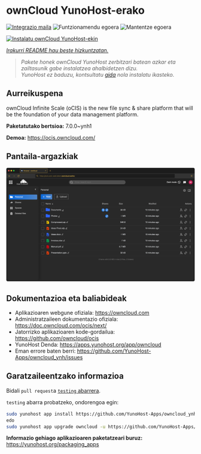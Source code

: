 <!--
Ohart ongi: README hau automatikoki sortu da <https://github.com/YunoHost/apps/tree/master/tools/readme_generator>ri esker
EZ editatu eskuz.
-->

# ownCloud YunoHost-erako

[![Integrazio maila](https://apps.yunohost.org/badge/integration/owncloud)](https://ci-apps.yunohost.org/ci/apps/owncloud/)
![Funtzionamendu egoera](https://apps.yunohost.org/badge/state/owncloud)
![Mantentze egoera](https://apps.yunohost.org/badge/maintained/owncloud)

[![Instalatu ownCloud YunoHost-ekin](https://install-app.yunohost.org/install-with-yunohost.svg)](https://install-app.yunohost.org/?app=owncloud)

*[Irakurri README hau beste hizkuntzatan.](./ALL_README.md)*

> *Pakete honek ownCloud YunoHost zerbitzari batean azkar eta zailtasunik gabe instalatzea ahalbidetzen dizu.*  
> *YunoHost ez baduzu, kontsultatu [gida](https://yunohost.org/install) nola instalatu ikasteko.*

## Aurreikuspena

ownCloud Infinite Scale (oCIS) is the new file sync & share platform that will be the foundation of your data management platform.

**Paketatutako bertsioa:** 7.0.0~ynh1

**Demoa:** <https://ocis.owncloud.com/>

## Pantaila-argazkiak

![ownCloud(r)en pantaila-argazkia](./doc/screenshots/screenshot.png)

## Dokumentazioa eta baliabideak

- Aplikazioaren webgune ofiziala: <https://owncloud.com>
- Administratzaileen dokumentazio ofiziala: <https://doc.owncloud.com/ocis/next/>
- Jatorrizko aplikazioaren kode-gordailua: <https://github.com/owncloud/ocis>
- YunoHost Denda: <https://apps.yunohost.org/app/owncloud>
- Eman errore baten berri: <https://github.com/YunoHost-Apps/owncloud_ynh/issues>

## Garatzaileentzako informazioa

Bidali `pull request`a [`testing` abarrera](https://github.com/YunoHost-Apps/owncloud_ynh/tree/testing).

`testing` abarra probatzeko, ondorengoa egin:

```bash
sudo yunohost app install https://github.com/YunoHost-Apps/owncloud_ynh/tree/testing --debug
edo
sudo yunohost app upgrade owncloud -u https://github.com/YunoHost-Apps/owncloud_ynh/tree/testing --debug
```

**Informazio gehiago aplikazioaren paketatzeari buruz:** <https://yunohost.org/packaging_apps>
